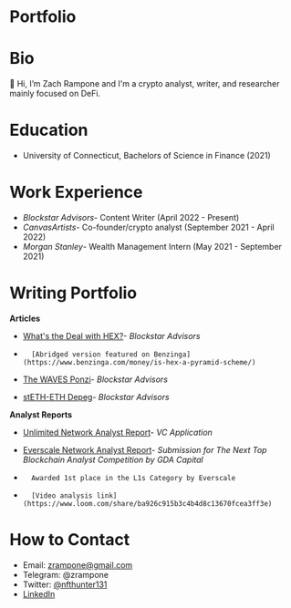# Portfolio

# Bio

👋 Hi, I’m Zach Rampone and I'm a crypto analyst, writer, and researcher mainly focused on DeFi.


# Education

-   University of Connecticut, Bachelors of Science in Finance (2021)

# Work Experience

-   *Blockstar Advisors*- Content Writer (April 2022 - Present)
-   *CanvasArtists*- Co-founder/crypto analyst (September 2021 - April 2022)
-   *Morgan Stanley*- Wealth Management Intern (May 2021 - September 2021)

# Writing Portfolio

**Articles**

-   [What's the Deal with HEX?](https://blockstar.substack.com/p/whats-the-deal-with-hex)- *Blockstar Advisors*

-   	[Abridged version featured on Benzinga](https://www.benzinga.com/money/is-hex-a-pyramid-scheme/)

-   [The WAVES Ponzi](https://blockstar.substack.com/p/the-waves-ponzi)- *Blockstar Advisors*
-   [stETH-ETH Depeg](https://blockstar.substack.com/p/steth-eth-depeg)- *Blockstar Advisors*

**Analyst Reports**

-   [Unlimited Network Analyst Report](https://docs.google.com/document/d/1chqMhvj7h_HyHSQqNZeMYARQXKtw1Yy8/edit?usp=sharing&ouid=108451907790513150234&rtpof=true&sd=true)- *VC Application*
-   [Everscale Network Analyst Report](https://docs.google.com/document/d/1-B7GvSs1RLvt6LjpmxMDwPh36QcLUiay/edit?usp=sharing&ouid=108451907790513150234&rtpof=true&sd=true)- *Submission for The Next Top Blockchain Analyst Competition by GDA Capital*

-   	Awarded 1st place in the L1s Category by Everscale
-   	[Video analysis link](https://www.loom.com/share/ba926c915b3c4b4d8c13670fcea3ff3e)
   	
# How to Contact
- Email: zrampone@gmail.com
- Telegram: @zrampone
- Twitter: [@nfthunter131](https://twitter.com/nfthunter131)
- [LinkedIn](https://www.linkedin.com/in/zachary-rampone-251029158/)
